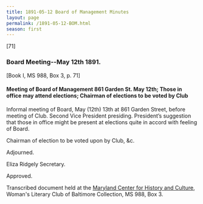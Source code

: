 ```yaml
---
title: 1891-05-12 Board of Management Minutes
layout: page
permalink: /1891-05-12-BOM.html
season: first
---
```


<style>
    #maincontent{
        font-size:1.4em;
    }
</style>
[71]

### Board Meeting--May 12th 1891.
[Book I, MS 988, Box 3, p. 71]

#### Meeting of Board of Management 861 Garden St. May 12th; Those in office may attend elections; Chairman of elections to be voted by Club

Informal meeting of Board, May (12th) 13th at 861 Garden Street, before meeting of Club. Second Vice President presiding. President’s suggestion that those in office might be present at elections quite in accord with feeling of Board.

Chairman of election to be voted upon by Club, &c.

Adjourned.

Eliza Ridgely
Secretary.

Approved.

Transcribed document held at the [Maryland Center for History and Culture](http://mdhs.org/), Woman's Literary Club of Baltimore Collection, MS 988, Box 3. 